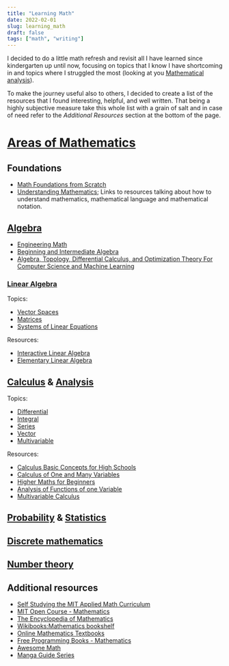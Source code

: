 ```yaml
---
title: "Learning Math"
date: 2022-02-01
slug: learning_math
draft: false
tags: ["math", "writing"]
---
```


I decided to do a little math refresh and revisit all I have learned since kindergarten up until now,
focusing on topics that I know I have shortcoming in
and topics where I struggled the most (looking at you [Mathematical analysis](https://en.wikipedia.org/wiki/Mathematical_analysis)).

To make the journey useful also to others, I decided to create a list of the resources that I found
interesting, helpful, and well written. That being a highly subjective measure take this whole list with
a grain of salt and in case of need refer to the _Additional Resources_ section at the bottom of the page.

# [Areas of Mathematics](https://en.wikipedia.org/wiki/Areas_of_mathematics)

## Foundations

- [Math Foundations from Scratch](https://learnaifromscratch.github.io/math.html)
- [Understanding Mathematics](https://github.com/nbro/understanding-math);
  Links to resources talking about how to understand mathematics, mathematical language and mathematical notation.

## [Algebra](https://en.wikipedia.org/wiki/Algebra)

- [Engineering Math](https://kennethbooks.s3.us-east-2.amazonaws.com/books/EngineeringMath/EngineeringMath.pdf)
- [Beginning and Intermediate Algebra](http://www.wallace.ccfaculty.org/book/Beginning_and_Intermediate_Algebra.pdf)
- [Algebra, Topology, Differential Calculus, and Optimization Theory For Computer Science and Machine Learning](https://www.cis.upenn.edu/~jean/math-deep.pdf)

### [Linear Algebra](https://en.wikipedia.org/wiki/Linear_algebra)

Topics:

- [Vector Spaces](https://en.wikipedia.org/wiki/Vector_space)
- [Matrices](https://en.wikipedia.org/wiki/Matrix_(mathematics))
- [Systems of Linear Equations](https://en.wikipedia.org/wiki/System_of_linear_equations)

Resources:

- [Interactive Linear Algebra](https://textbooks.math.gatech.edu/ila/index.html)
- [Elementary Linear Algebra](https://kennethbooks.s3.us-east-2.amazonaws.com/books/ElementaryLinearAlgebra/ElementaryLinearAlgebra.pdf)

## [Calculus](https://en.wikipedia.org/wiki/Calculus) & [Analysis](https://en.wikipedia.org/wiki/Mathematical_analysis#:~:text=Analysis%20is%20the%20branch%20of,and%20complex%20numbers%20and%20functions.)

Topics:

- [Differential](https://en.wikipedia.org/wiki/Differential_calculus)
- [Integral](https://en.wikipedia.org/wiki/Integral)
- [Series](https://en.wikipedia.org/wiki/Series_(mathematics))
- [Vector](https://en.wikipedia.org/wiki/Vector_calculus)
- [Multivariable](https://en.wikipedia.org/wiki/Multivariable_calculus)

Resources:

- [Calculus Basic Concepts for High Schools](https://archive.org/details/TarasovCalculus)
- [Calculus of One and Many Variables](https://kennethbooks.s3.us-east-2.amazonaws.com/books/CalculusOneAndManyVariables/CalculusOneAndManyVariables.pdf)
- [Higher Maths for Beginners](https://archive.org/details/ZeldovichYaglomHigherMathematics)
- [Analysis of Functions of one Variable](https://kennethbooks.s3.us-east-2.amazonaws.com/books/AdvancedCalculusSV/AdvancedCalculusSV.pdf)
- [Multivariable Calculus](https://people.math.gatech.edu/~cain/notes/calculus.html)

## [Probability](https://en.wikipedia.org/wiki/Probability) & [Statistics](https://en.wikipedia.org/wiki/Statistics)

## [Discrete mathematics](https://en.wikipedia.org/wiki/Discrete_mathematics)

## [Number theory](https://en.wikipedia.org/wiki/Number_theory)

## Additional resources

- [Self Studying the MIT Applied Math Curriculum](https://www.smallstepcap.com/self-studying-the-mit-applied-math-curriculum/)
- [MIT Open Course - Mathematics](https://ocw.mit.edu/courses/mathematics/)
- [The Encyclopedia of Mathematics](https://encyclopediaofmath.org/wiki/Main_Page)
- [Wikibooks:Mathematics bookshelf](https://en.wikibooks.org/wiki/Wikibooks:Mathematics_bookshelf)
- [Online Mathematics Textbooks](https://people.math.gatech.edu/~cain/textbooks/onlinebooks.html)
- [Free Programming Books - Mathematics](https://github.com/EbookFoundation/free-programming-books/blob/main/books/free-programming-books-subjects.md#mathematics)
- [Awesome Math](https://github.com/rossant/awesome-math)
- [Manga Guide Series](https://www.ohmsha.co.jp/english/manga.htm)

